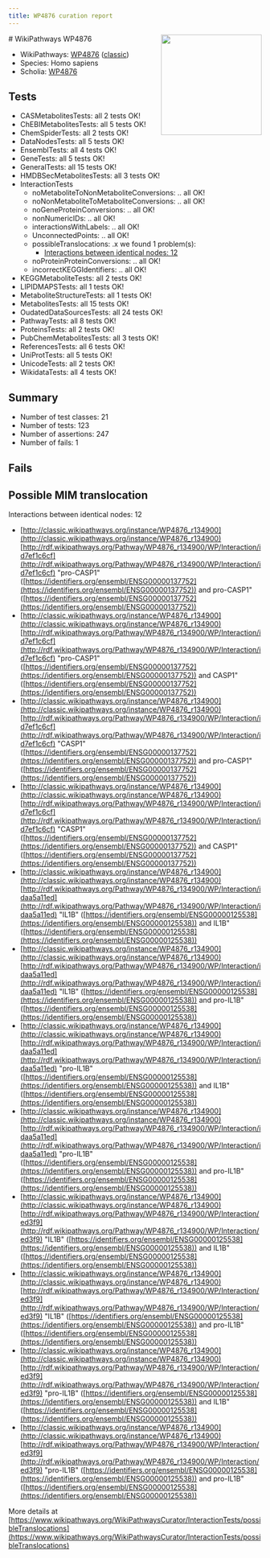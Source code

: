 ```yaml
---
title: WP4876 curation report
---
```


<img style="float: right; width: 200px" src="https://upload.wikimedia.org/wikipedia/commons/thumb/8/83/Wplogo_with_text_500.png/640px-Wplogo_with_text_500.png" />
# WikiPathways WP4876

* WikiPathways: [WP4876](https://wikipathways.org/pathways/WP4876) ([classic](https://classic.wikipathways.org/instance/WP4876))
* Species: Homo sapiens
* Scholia: [WP4876](https://scholia.toolforge.org/wikipathways/WP4876)
## Tests
* CASMetabolitesTests: all 2 tests OK!
* ChEBIMetabolitesTests: all 5 tests OK!
* ChemSpiderTests: all 2 tests OK!
* DataNodesTests: all 5 tests OK!
* EnsemblTests: all 4 tests OK!
* GeneTests: all 5 tests OK!
* GeneralTests: all 15 tests OK!
* HMDBSecMetabolitesTests: all 3 tests OK!
* InteractionTests
    * noMetaboliteToNonMetaboliteConversions: .. all OK!
    * noNonMetaboliteToMetaboliteConversions: .. all OK!
    * noGeneProteinConversions: .. all OK!
    * nonNumericIDs: .. all OK!
    * interactionsWithLabels: .. all OK!
    * UnconnectedPoints: .. all OK!
    * possibleTranslocations: .x we found 1 problem(s):
        * [Interactions between identical nodes: 12](#661ebeec)
    * noProteinProteinConversions: .. all OK!
    * incorrectKEGGIdentifiers: .. all OK!
* KEGGMetaboliteTests: all 2 tests OK!
* LIPIDMAPSTests: all 1 tests OK!
* MetaboliteStructureTests: all 1 tests OK!
* MetabolitesTests: all 15 tests OK!
* OudatedDataSourcesTests: all 24 tests OK!
* PathwayTests: all 8 tests OK!
* ProteinsTests: all 2 tests OK!
* PubChemMetabolitesTests: all 3 tests OK!
* ReferencesTests: all 6 tests OK!
* UniProtTests: all 5 tests OK!
* UnicodeTests: all 2 tests OK!
* WikidataTests: all 4 tests OK!


## Summary

* Number of test classes: 21
* Number of tests: 123
* Number of assertions: 247
* Number of fails: 1

## Fails

<a name="661ebeec" />

## Possible MIM translocation

Interactions between identical nodes: 12

* [http://classic.wikipathways.org/instance/WP4876_r134900](http://classic.wikipathways.org/instance/WP4876_r134900) [http://rdf.wikipathways.org/Pathway/WP4876_r134900/WP/Interaction/id7ef1c6cf](http://rdf.wikipathways.org/Pathway/WP4876_r134900/WP/Interaction/id7ef1c6cf) "pro-CASP1" ([https://identifiers.org/ensembl/ENSG00000137752](https://identifiers.org/ensembl/ENSG00000137752)) and 
pro-CASP1" ([https://identifiers.org/ensembl/ENSG00000137752](https://identifiers.org/ensembl/ENSG00000137752))
* [http://classic.wikipathways.org/instance/WP4876_r134900](http://classic.wikipathways.org/instance/WP4876_r134900) [http://rdf.wikipathways.org/Pathway/WP4876_r134900/WP/Interaction/id7ef1c6cf](http://rdf.wikipathways.org/Pathway/WP4876_r134900/WP/Interaction/id7ef1c6cf) "pro-CASP1" ([https://identifiers.org/ensembl/ENSG00000137752](https://identifiers.org/ensembl/ENSG00000137752)) and 
CASP1" ([https://identifiers.org/ensembl/ENSG00000137752](https://identifiers.org/ensembl/ENSG00000137752))
* [http://classic.wikipathways.org/instance/WP4876_r134900](http://classic.wikipathways.org/instance/WP4876_r134900) [http://rdf.wikipathways.org/Pathway/WP4876_r134900/WP/Interaction/id7ef1c6cf](http://rdf.wikipathways.org/Pathway/WP4876_r134900/WP/Interaction/id7ef1c6cf) "CASP1" ([https://identifiers.org/ensembl/ENSG00000137752](https://identifiers.org/ensembl/ENSG00000137752)) and 
pro-CASP1" ([https://identifiers.org/ensembl/ENSG00000137752](https://identifiers.org/ensembl/ENSG00000137752))
* [http://classic.wikipathways.org/instance/WP4876_r134900](http://classic.wikipathways.org/instance/WP4876_r134900) [http://rdf.wikipathways.org/Pathway/WP4876_r134900/WP/Interaction/id7ef1c6cf](http://rdf.wikipathways.org/Pathway/WP4876_r134900/WP/Interaction/id7ef1c6cf) "CASP1" ([https://identifiers.org/ensembl/ENSG00000137752](https://identifiers.org/ensembl/ENSG00000137752)) and 
CASP1" ([https://identifiers.org/ensembl/ENSG00000137752](https://identifiers.org/ensembl/ENSG00000137752))
* [http://classic.wikipathways.org/instance/WP4876_r134900](http://classic.wikipathways.org/instance/WP4876_r134900) [http://rdf.wikipathways.org/Pathway/WP4876_r134900/WP/Interaction/idaa5a11ed](http://rdf.wikipathways.org/Pathway/WP4876_r134900/WP/Interaction/idaa5a11ed) "IL1B" ([https://identifiers.org/ensembl/ENSG00000125538](https://identifiers.org/ensembl/ENSG00000125538)) and 
IL1B" ([https://identifiers.org/ensembl/ENSG00000125538](https://identifiers.org/ensembl/ENSG00000125538))
* [http://classic.wikipathways.org/instance/WP4876_r134900](http://classic.wikipathways.org/instance/WP4876_r134900) [http://rdf.wikipathways.org/Pathway/WP4876_r134900/WP/Interaction/idaa5a11ed](http://rdf.wikipathways.org/Pathway/WP4876_r134900/WP/Interaction/idaa5a11ed) "IL1B" ([https://identifiers.org/ensembl/ENSG00000125538](https://identifiers.org/ensembl/ENSG00000125538)) and 
pro-IL1B" ([https://identifiers.org/ensembl/ENSG00000125538](https://identifiers.org/ensembl/ENSG00000125538))
* [http://classic.wikipathways.org/instance/WP4876_r134900](http://classic.wikipathways.org/instance/WP4876_r134900) [http://rdf.wikipathways.org/Pathway/WP4876_r134900/WP/Interaction/idaa5a11ed](http://rdf.wikipathways.org/Pathway/WP4876_r134900/WP/Interaction/idaa5a11ed) "pro-IL1B" ([https://identifiers.org/ensembl/ENSG00000125538](https://identifiers.org/ensembl/ENSG00000125538)) and 
IL1B" ([https://identifiers.org/ensembl/ENSG00000125538](https://identifiers.org/ensembl/ENSG00000125538))
* [http://classic.wikipathways.org/instance/WP4876_r134900](http://classic.wikipathways.org/instance/WP4876_r134900) [http://rdf.wikipathways.org/Pathway/WP4876_r134900/WP/Interaction/idaa5a11ed](http://rdf.wikipathways.org/Pathway/WP4876_r134900/WP/Interaction/idaa5a11ed) "pro-IL1B" ([https://identifiers.org/ensembl/ENSG00000125538](https://identifiers.org/ensembl/ENSG00000125538)) and 
pro-IL1B" ([https://identifiers.org/ensembl/ENSG00000125538](https://identifiers.org/ensembl/ENSG00000125538))
* [http://classic.wikipathways.org/instance/WP4876_r134900](http://classic.wikipathways.org/instance/WP4876_r134900) [http://rdf.wikipathways.org/Pathway/WP4876_r134900/WP/Interaction/ed3f9](http://rdf.wikipathways.org/Pathway/WP4876_r134900/WP/Interaction/ed3f9) "IL1B" ([https://identifiers.org/ensembl/ENSG00000125538](https://identifiers.org/ensembl/ENSG00000125538)) and 
IL1B" ([https://identifiers.org/ensembl/ENSG00000125538](https://identifiers.org/ensembl/ENSG00000125538))
* [http://classic.wikipathways.org/instance/WP4876_r134900](http://classic.wikipathways.org/instance/WP4876_r134900) [http://rdf.wikipathways.org/Pathway/WP4876_r134900/WP/Interaction/ed3f9](http://rdf.wikipathways.org/Pathway/WP4876_r134900/WP/Interaction/ed3f9) "IL1B" ([https://identifiers.org/ensembl/ENSG00000125538](https://identifiers.org/ensembl/ENSG00000125538)) and 
pro-IL1B" ([https://identifiers.org/ensembl/ENSG00000125538](https://identifiers.org/ensembl/ENSG00000125538))
* [http://classic.wikipathways.org/instance/WP4876_r134900](http://classic.wikipathways.org/instance/WP4876_r134900) [http://rdf.wikipathways.org/Pathway/WP4876_r134900/WP/Interaction/ed3f9](http://rdf.wikipathways.org/Pathway/WP4876_r134900/WP/Interaction/ed3f9) "pro-IL1B" ([https://identifiers.org/ensembl/ENSG00000125538](https://identifiers.org/ensembl/ENSG00000125538)) and 
IL1B" ([https://identifiers.org/ensembl/ENSG00000125538](https://identifiers.org/ensembl/ENSG00000125538))
* [http://classic.wikipathways.org/instance/WP4876_r134900](http://classic.wikipathways.org/instance/WP4876_r134900) [http://rdf.wikipathways.org/Pathway/WP4876_r134900/WP/Interaction/ed3f9](http://rdf.wikipathways.org/Pathway/WP4876_r134900/WP/Interaction/ed3f9) "pro-IL1B" ([https://identifiers.org/ensembl/ENSG00000125538](https://identifiers.org/ensembl/ENSG00000125538)) and 
pro-IL1B" ([https://identifiers.org/ensembl/ENSG00000125538](https://identifiers.org/ensembl/ENSG00000125538))


More details at [https://www.wikipathways.org/WikiPathwaysCurator/InteractionTests/possibleTranslocations](https://www.wikipathways.org/WikiPathwaysCurator/InteractionTests/possibleTranslocations)

